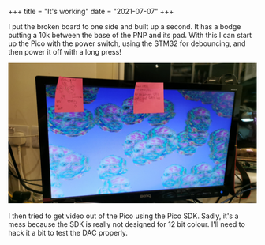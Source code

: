 +++
title = "It's working"
date = "2021-07-07"
+++

I put the broken board to one side and built up a second. It has a bodge putting a 10k between the base of the PNP and its pad. With this I can start up the Pico with the power switch, using the STM32 for debouncing, and then power it off with a long press!

![Photo](./photo.jpg)

I then tried to get video out of the Pico using the Pico SDK. Sadly, it's a mess because the SDK is really not designed for 12 bit colour. I'll need to hack it a bit to test the DAC properly.
